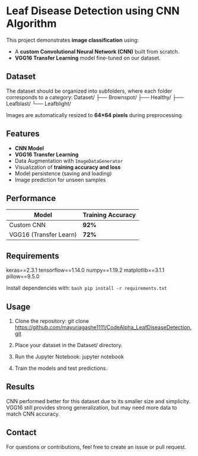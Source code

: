 # Leaf Disease Detection using CNN Algorithm

This project demonstrates **image classification** using:
- A **custom Convolutional Neural Network (CNN)** built from scratch.
- **VGG16 Transfer Learning** model fine-tuned on our dataset.

## Dataset
The dataset should be organized into subfolders, where each folder corresponds to a category:
Dataset/
├── Brownspot/
├── Healthy/
├── Leafblast/
└── Leafblight/

Images are automatically resized to **64×64 pixels** during preprocessing.

## Features
- **CNN Model**
- **VGG16 Transfer Learning**
- Data Augmentation with `ImageDataGenerator`
- Visualization of **training accuracy and loss**
- Model persistence (saving and loading)
- Image prediction for unseen samples

## Performance
| Model                  | Training Accuracy |
|------------------------|-------------------|
| Custom CNN             | **92%**           |
| VGG16 (Transfer Learn) | **72%**           |

## Requirements
keras==2.3.1
tensorflow==1.14.0
numpy==1.19.2
matplotlib==3.1.1
pillow==9.5.0

Install dependencies with:
``` bash pip install -r requirements.txt ```

## Usage
1. Clone the repository:
git clone https://github.com/mayuriagashe1111/CodeAlpha_LeafDiseaseDetection.git

2. Place your dataset in the Dataset/ directory.
3. Run the Jupyter Notebook:
jupyter notebook
4. Train the models and test predictions.

## Results
CNN performed better for this dataset due to its smaller size and simplicity.
VGG16 still provides strong generalization, but may need more data to match CNN accuracy.

## Contact
For questions or contributions, feel free to create an issue or pull request.




